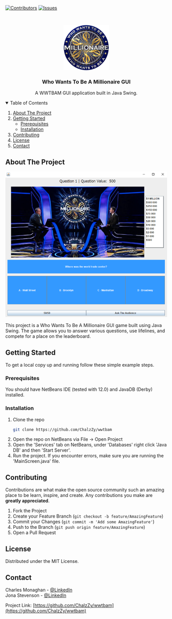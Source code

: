 <!--
*** Thanks for checking out the Best-README-Template. If you have a suggestion
*** that would make this better, please fork the repo and create a pull request
*** or simply open an issue with the tag "enhancement".
*** Thanks again! Now go create something AMAZING! :D
-->



<!-- PROJECT SHIELDS -->
<!--
*** I'm using markdown "reference style" links for readability.
*** Reference links are enclosed in brackets [ ] instead of parentheses ( ).
*** See the bottom of this document for the declaration of the reference variables
*** for contributors-url, forks-url, etc. This is an optional, concise syntax you may use.
*** https://www.markdownguide.org/basic-syntax/#reference-style-links
-->
[![Contributors][contributors-shield]][contributors-url]
[![Issues][issues-shield]][issues-url]

<!-- PROJECT LOGO -->
<br />
<p align="center">
    <img src="images/logo.png" alt="Logo" width="140" height="140">
  </a>

  <h3 align="center">Who Wants To Be A Millionaire GUI</h3>

  <p align="center">
    A WWTBAM GUI application built in Java Swing.
    <br />
  </p>
</p>



<!-- TABLE OF CONTENTS -->
<details open="open">
  <summary>Table of Contents</summary>
  <ol>
    <li>
      <a href="#about-the-project">About The Project</a>
    </li>
    <li>
      <a href="#getting-started">Getting Started</a>
      <ul>
        <li><a href="#prerequisites">Prerequisites</a></li>
        <li><a href="#installation">Installation</a></li>
      </ul>
    </li>
    <li><a href="#contributing">Contributing</a></li>
    <li><a href="#license">License</a></li>
    <li><a href="#contact">Contact</a></li>
  </ol>
</details>



<!-- ABOUT THE PROJECT -->
## About The Project

[![Product Name Screen Shot][product-screenshot]](https://github.com/ChalzZy/wwtbam/)

This project is a Who Wants To Be A Millionaire GUI game built using Java Swing. The game allows you to answer various questions, use lifelines, and compete for a place on the leaderboard. 

<!-- GETTING STARTED -->
## Getting Started

To get a local copy up and running follow these simple example steps.

### Prerequisites

You should have NetBeans IDE (tested with 12.0) and JavaDB (Derby) installed.

### Installation

1. Clone the repo
   ```sh
   git clone https://github.com/ChalzZy/wwtbam
   ```
2. Open the repo on NetBeans via File -> Open Project
3. Open the 'Services' tab on NetBeans, under 'Databases' right click 'Java DB' and then 'Start Server'.
4. Run the project. If you encounter errors, make sure you are running the 'MainScreen.java' file.
   

<!-- CONTRIBUTING -->
## Contributing

Contributions are what make the open source community such an amazing place to be learn, inspire, and create. Any contributions you make are **greatly appreciated**.

1. Fork the Project
2. Create your Feature Branch (`git checkout -b feature/AmazingFeature`)
3. Commit your Changes (`git commit -m 'Add some AmazingFeature'`)
4. Push to the Branch (`git push origin feature/AmazingFeature`)
5. Open a Pull Request



<!-- LICENSE -->
## License

Distributed under the MIT License.



<!-- CONTACT -->
## Contact
Charles Monaghan - [@LinkedIn](https://www.linkedin.com/in/charlesmonaghan/)<br>
Jona Stevenson - [@LinkedIn](https://www.linkedin.com/in/jona-stevenson-nz/)

Project Link: [https://github.com/ChalzZy/wwtbam](https://github.com/ChalzZy/wwtbam)


<!-- MARKDOWN LINKS & IMAGES -->
<!-- https://www.markdownguide.org/basic-syntax/#reference-style-links -->
[contributors-shield]: https://img.shields.io/github/contributors/othneildrew/Best-README-Template.svg?style=for-the-badge
[contributors-url]: https://github.com/ChalzZy/wwtbam/graphs/contributors
[issues-shield]: https://img.shields.io/github/issues/othneildrew/Best-README-Template.svg?style=for-the-badge
[issues-url]: https://github.com/ChalzZy/wwtbam/issues
[product-screenshot]: images/screenshot.png
